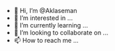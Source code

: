 - 👋 Hi, I’m @Aklaseman
- 👀 I’m interested in ...
- 🌱 I’m currently learning ...
- 💞️ I’m looking to collaborate on ...
- 📫 How to reach me ...

<!---
Aklaseman/Aklaseman is a ✨ special ✨ repository because its `README.md` (this file) appears on your GitHub profile.
You can click the Preview link to take a look at your changes.
--->
